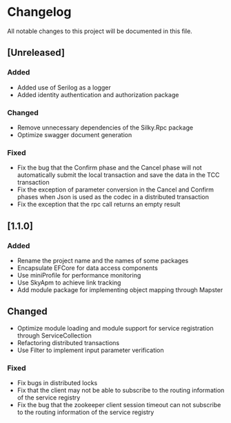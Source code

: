 # Changelog
All notable changes to this project will be documented in this file.

## [Unreleased]

### Added
- Added use of Serilog as a logger
- Added identity authentication and authorization package

### Changed
- Remove unnecessary dependencies of the Silky.Rpc package
- Optimize swagger document generation

### Fixed
- Fix the bug that the Confirm phase and the Cancel phase will not automatically submit the local transaction and save the data in the TCC transaction
- Fix the exception of parameter conversion in the Cancel and Confirm phases when Json is used as the codec in a distributed transaction
- Fix the exception that the rpc call returns an empty result
  
## [1.1.0]

### Added
- Rename the project name and the names of some packages
- Encapsulate EFCore for data access components
- Use miniProfile for performance monitoring
- Use SkyApm to achieve link tracking
- Add module package for implementing object mapping through Mapster

## Changed
- Optimize module loading and module support for service registration through ServiceCollection
- Refactoring distributed transactions
- Use Filter to implement input parameter verification

### Fixed
- Fix bugs in distributed locks
- Fix that the client may not be able to subscribe to the routing information of the service registry
- Fix the bug that the zookeeper client session timeout can not subscribe to the routing information of the service registry
